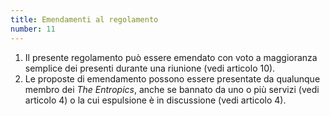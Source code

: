 ```yaml
---
title: Emendamenti al regolamento
number: 11
---
```


1. Il presente regolamento può essere emendato con voto a maggioranza semplice
   dei presenti durante una riunione (vedi articolo 10).
2. Le proposte di emendamento possono essere presentate da qualunque membro
   dei _The Entropics_, anche se bannato da uno o più servizi (vedi articolo 4) o la
   cui espulsione è in discussione (vedi articolo 4).